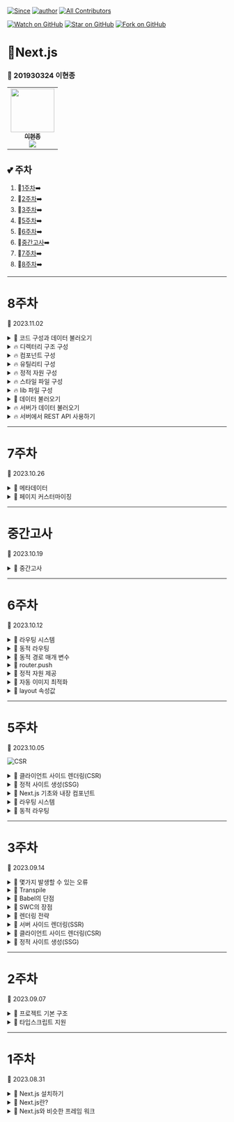 [![Since](https://img.shields.io/badge/since-2023.08.31-333333.svg?style=flat-square)](https://github.com/Brem0827/Tech-Stack)
[![author](https://img.shields.io/badge/author-Brem0827-0066FF.svg?style=flat-square)](https://github.com/Brem0827/Tech-Stack)
[![All Contributors](https://img.shields.io/badge/all_contributors-2-orange.svg?style=flat-square)](#Tech-Stack)

[![Watch on GitHub](https://img.shields.io/github/watchers/Brem0827/Tech-Stack.svg?style=social)](https://github.com/Brem0827/Tech-Stack/watchers)
[![Star on GitHub](https://img.shields.io/github/stars/Brem0827/Tech-Stack.svg?style=social)](https://github.com/Brem0827/Tech-Stack/stargazers)
[![Fork on GitHub](https://img.shields.io/github/forks/Brem0827/Tech-Stack.svg?style=social)](https://github.com/Brem0827/Tech-Stack/network/members)

# 🏃Next.js
### 📔 201930324 이현종

<table align="center">
    <tr>
        <td align="center">
	    <a href="https://github.com/Brem0827">
	    	<img src="https://avatars.githubusercontent.com/u/62270266?v=4?s=100" width="100px;" alt=""/>
				<br/>
					<sub>
					<b>이현종</b>
				<br/>
	    	<img src="https://us-central1-progress-markdown.cloudfunctions.net/progress/100"/>
	        </sub>
	    </a>
	</td>
    </tr>
</table>

💕 주차
---
1. 💭[1주차](#1주차)➡️
2. 💭[2주차](#2주차)➡️
3. 💭[3주차](#3주차)➡️
4. 💭[5주차](#5주차)➡️
5. 💭[6주차](#6주차)➡️
6. 💭[중간고사](#중간고사)➡️
7. 💭[7주차](#7주차)➡️
8. 💭[8주차](#8주차)➡️

---
# 8주차

🔋 2023.11.02

<details><summary>💬 코드 구성과 데이터 불러오기 </summary>

- 아토믹 디자인 원칙에 따른 컴포넌트 구성

- 유틸리티 구성

- 정적 자원 구성

- 스타일 파일 구성

- lib 파일 구성

- 서버에서 REST API를 사용하는 방법

- 클라이언트에서 REST API를 사용하는 방법

- 클라이언트 및 서버에서 Apollo를 이용하여 GraphQL API를 사용하는 방법

</details>

<details><summary>🔥 디렉터리 구조 구성 </summary>

- Next.js에서는 특정 파일과 디렉터리가 지정된 위치에 있어야 합니다.

- _app.js나 _document.js 파일, pages/와 public/ 디렉터리 등이 그렇습니다.

- node_modules/: Next.js 프로젝트의 의존성 패키지를 설치하는 디렉터리

- pages/: 웹 애플리케이션의 페이지 파일을 저장하고 라우팅 시스템을 만드는 디렉터리

- public/: 컴파일된 CSS 및 자바스크립트 파일, 이미지, 아이콘 등의 정적 자원을 저장하고 제공하는 디렉터리

- styles/: 스타일링 포맷(CSS, SASS, LESS 등)과 관계없이 스타일링 모듈을 저장하는 디렉터리

</details>

<details><summary>🔥 컴포넌트 구성 </summary>

- 컴포넌트들을 세 가지로 분류하고 각 컴포넌트와 관련된 스타일 및 테스트 파일을 같은 곳에 두어야 합니다.

- 코드를 더 효율적으로 구성하기 위해 아토믹 디자인 원칙에 따라 각 컴포넌트를 서로 다른 수준의 디렉터리에 둡니다.

- 여기서는 컴포넌트를 다음과 같이 네 가지 종류로 나눕니다.

# atoms

- 코드에서 사용되는 가장 기본적인 컴포넌트들 입니다.

- button, input, p와 같은 표준 HTML 요소를 감싸는 용도로 사용되거나, 애니메이션 또는 컬러 팔레트 등과 같은 용도로 사용되는 컴포넌트를 이곳에 저장합니다.

# molecules

- atoms에 속한 컴포넌트 여러 개를 조합하여 좀 더 복잡한 구조를 만드는 컴포넌트들입니다.

- 유틸리티 기능들은 많이 사용되지 않습니다.

# organisms

- molecules와 atoms를 섞어서 더 복잡한 구조의 컴포넌트를 만듭니다.

# templates

- 일종의 페이지 스켈레톤으로, 어디에 organisms, atom, molecules를 배치할지 결정해서 사용자가 접근할 수 있는 페이지를 만듭니다.

</details>

<details><summary>🔥 유틸리티 구성 </summary>

- 컴포넌트를 만들지 않는 코드 파일도 있습니다.

- 이런 파일을 흔히 유틸리티 스크립트라고 하며, 다양한 목적으로 사용할 수 있습니다.

- 유틸리티 함수는 utility/ 디렉터리 아래에 저장하고, 함수 각각을 목적에 맞게 서로 다른 파일로 구분하는 것이 좋습니다.

- 유틸리티 함수들을 각각의 목적에 맞게 서로 다른 파일로 구분할 수 잇습니다.

- 이렇게 하면 개발할 때 필요한 유틸리티 함수를 불러와서 사용하기도 쉽습니다.

</details>

<details><summary>🔥 정적 자원 구성 </summary>

- Next.js에서는 정적 파일을 쉽게 제공할 수 있습니다.

- 제공할 파일을 public/ 디렉터리 아래에 두면 나머지는 프레임워크가 알아서 해주기 때문입니다.

- icons/ 디렉터리는 주로 웹 앱 매니페스트 아이콘을 제공할 용도로 사용됩니다.

- 웹 앱 매니페스트는 JSON 파일로, 앱의 이름이나 모바일 기기에 앱을 설치할 때 표시할 아이콘과 같이 프로그레시브 웹 앱에 관한 유용한 정보를 가지고 있습니다.

- 일반적인 웹 사이트에서는 다음과 같은 정적 자원을 사용합니다.

* 이미지

* 컴파일한 자바스크립트 파일

* 컴파일한 CSS 파일

* 아이콘(favicon 및 웹 앱 아이콘)

* manifest.json, robot.txt등의 정적 파일

</details>

<details><summary>🔥 스타일 파일 구성 </summary>

- 스타일 파일은 Next.js 애플리케이션에서 어떤 스타일 관련 기술을 사용하는가에 따라 그 구성이 달라집니다.

- CSS-in-JS 프레임워크의 경우 컴포넌트별로 스타일 파일을 만듭니다. 그래서 스타일을 변경하기도 쉽습니다.

</details>

<details><summary>🔥 lib 파일 구성 </summary>

- lib 파일은 서드파티 라이브러리를 감싸는 스크립트를 지칭하는 말입니다.

- 유틸리티 스크립트는 범용이기 때문에 컴포넌트나 라이브러리에서 가져다 쓸 수 있지만 lib 파일은 특정 라이브러리에 특화된 것입니다.

</details>

<details><summary>💬 데이터 불러오기 </summary>

- Next.js에서는 클라이언트와 서버 모두에서 데이터를 불러올 수 있습니다.

- 서버는 두 가지 상황에서 데이터를 불러올 수 있습니다.

- 정적 페이지를 만들 때 getStaticProps 함수를 사용해서 빌드 시점에 데이터를 불러올 수 있으며 서버가 페이지를 렌더링할때 getServerSideProps를 통해 실행 도중 데이터를 불러올 수도 있습니다.

- 애플리케이션은 데이터베이스, 검색 엔진, 외부 API, 파일시스템 등과 같이 수많은 외부 소스에서 데이터를 가져올 수 있습니다.

</details>

<details><summary>🔥 서버가 데이터 불러오기 </summary>

- Next.js에서는 서버가 내장 getStaticProps와 getServerSideProps 함수를 사용해서 데이터를 불러올 수 있습니다.

- Node.js는 웹 브라우저와 달리 자바스크립트 fetch API를 제공하지 않기 때문에 서버에서는 두 가지 방법으로 HTTP 요청을 만들고 처리할 수 있습니다.

- Node.js의 내장 HTTP 라이브러리를 사용할 수 있습니다.

- HTTP 클라이언트 라이브러리를 사용할 수 있습니다.

</details>

<details><summary>🔥 서버에서 REST API 사용하기 </summary>

- REST API를 호출할 때는 퍼블릭 API를 호출할 것인지 아니면 프라이빗 API를 호출할 것 인지를 먼저 알아야 합니다.

</details>

---
# 7주차

🔋 2023.10.26

<details><summary>💬 메타데이터 </summary>

- 페이스북의 오픈 그래프처럼 공유 자료를 카드 형태로 보내려면 몇가지 메타데이터를 추가해야 합니다.

- Next.js에서는 내장 Head 컴포넌트를 제공하여 이런 메타 데이터를 쉽게 다를 수 있습니다.

- 어떤 컴포넌트에서든 HTML 페이지의 <Head> 내부 데이터를 변경, 추가, 삭제 할 수 있습니다.

</details>

<details><summary>💬 페이지 커스터마이징 </summary>

- HTML을 클라이언트에 보내기 전에 특정 작업을 처리해야 하는 경우는 pages/ 디렉토리 안에 있는 _app.js와 _document.js 페이지를 이용합니다.

## _app.js

## _document.js

- Next 페이지에서는 <html>, <head>, <body>와 같은 기본적인 HTML 태그를 정의 할 필요가 없습니다.

- Head 컴포넌트에서 이 태그를 제공하고 있습니다.

- pages/_document.js 파일로 기능을 확장할 수 있습니다.

- NextScript는 리액트 하이드레이션과 같은 작업을 처리할 수 있는 커스텀 스크립트가 위치하는 곳 입니다.

- document.js는 페이지를 수정할 때 이 네가지를 반드시 불러와야 합니다.

</details>


---
# 중간고사

🔋 2023.10.19

<details><summary>💬 중간고사 </summary>

- 50분동안 시험 (1~2반 동시 시험)

- ChatGPT & 메신저 금지 (F처리)

- 코드 동작 하지않아도 작성 (부분점수 O)

- 오류 발생시 어떤 오류가 나는지 작성 및 해결방안 작성 (가점 O)

- 주석 작성 (가점 O)

- 배운 내용 중 출제

- 리액트 응용 가능성 다수

</details>

---
# 6주차

🔋 2023.10.12

<details><summary>💬 라우팅 시스템 </summary>

- React의 React Router, Reach Router 등은 클라이언트 라우팅만 구현할 수 있습니다.

- Next는 파일시스템 기반 페이지와 라우팅을 합니다.

- 페이지는 /pages 디렉토리 안의 *.js *.jsx *.ts *.tsx 파일에서 export한 React 컴포넌트 입니다.

* 일반적인 경로

- pages/index.js
-> localhost:3000/

- pages/blog/index.js
-> localhost:3000/blog

* 중첩라우팅

- pages/blog/first-post.js
-> localhost:3000/blog/first-post

- pages/dashboard/settings/username.js
-> localhost:3000/dashboard/settings/username

</details>

<details><summary>💬 동적 라우팅 </summary>

- /pages/posts/[slug].js 파일을 생성하고 다음과 같이 useRouter를 사용하면 파라미터를 사용할 수 있습니다.

- 대괄호는 반드시 사용해야 하고, slug는 pid, category 등 원하는 것을 넣으면 됩니다.

- useRouter 훅을 통해 해당 router 정보를 불러오거나, router.query 내에 설정한 변수와 변수 값을 확인 할 수있습니다.

- 동적인 라우팅 규칙을 만들려면 [slug].js 파일이 필요합니다.

- [slug].js는 매개 변수로 사용되며, 주소창에서 입력하는 값을 모두 받을 수 있습니다.

- 동적 라우팅 규칙을 중첩할 수도 있습니다.

- getServerSideProps와 getStaticProps 함수는 반드시 객체를 반환해야 합니다.

- 함수가 반환한 값을 페이지에서 사용할 때는 함수가 반환한 객체의 props 속성 값을 사용해야 합니다.

```tsx

impoer { useRouter } from 'next/router'

export default function Posts() {
  const router = useRouter();
  const { pid } = router.query;
  return <p>Post: {pid}</p>;
}

```

</details>

<details><summary>💬 동적 경로 매개 변수 </summary>

```js

<Link href='/blog/2023-10-12/happy-new-year'>Read post</Link>
<Link href='/blog/2023-10-12/match-update'>Read post</Link>
<Link href='/blog/2023-10-12/i-love-nextjs'>Read post</Link>

```

```js

<Link
  ref={{
    pathname: '/blog/[date]/[slug]'
    query: {
      date: '2023-10-12'
      slug: 'daelim'
      foo: 'bar'
    }
  }}
  >
  Read post
  </Link>

```

</details>

<details><summary>💬 router.push </summary>

- Link 컴포넌트 대신 useRouter Hook을 사용해서 다른 페이지로 이동할 수 있습니다.

- 로그인을 한 사용자만 접근할 수 있는 페이지를 위한 useAuth라는 훅이 있다고 가정합시다.

- 사용자가 로그인 하지 않았다면 useRouter 훅을 사용해서 로그인 페이지로 이동시킵니다.

- router.push 메서드를 사용해서 로그인 페이지로 이동

- Link 컴포넌트와는 다르게 연결된 페이지를 미리 불러오지 못합니다.

- 클라이언트에서 네비게이션 구현에 router.push를 사용하는 것은 추천하지 않습니다.

</details>

<details><summary>💬 정적 자원 제공 </summary>

- 정적 자원은 미지미, 폰트, 아이콘, 컴파일한 CSS 또는 JS 파일과 같이 동적으로 변하지 않는 모든 종류의 파일을 의미합니다.

- 이러한 정적 자원은 /public 디렉터리 안에 저장하는 방식으로 클라이언트에 쉽게 제공합니다.

- 정적 자원중 이미지 파일은 SEO에 많은 영향을 미칩니다.

- 불러오는데 많은 시간이 걸리고, 불러온 후에도 이미지 주변의 레이아웃이 변경되는 등 UX 관점에서 좋지 않은 영향을 줍니다.

- 이를 누적 레이아웃 이동 이라고 합니다.

- Image 컴포넌트를 사용해서 이와 같은 CLS 문제를 해결합니다.

</details>

<details><summary>💬 자동 이미지 최적화 </summary>

- Next.js 10부터는 Image 컴포넌트를 사용해서 이미지를 자동으로 최적화 할 수 있습니다.

- Next.js가 이 기능을 제공하기 전에는 외부 도구를 사용해서 모든 이미지를 최적화 하고 HTML의 모든 <img> 태그에 복잡한 srcset 속성값을 지정해서 화면 크기별로 이미지를 조정했습니다.

- 이미지 최적화 기능을 사용하면 이미지를 Webp와 같은 최신 이미지 포맷으로 제공할 수 있습니다.

- 최신 포맥을 지원하지 않는 브라우저의 경우에는 png나 jpeg와 같은 예전 이미지 포맷도 제공합니다.

- 필요한 경우 이미지 크기를 조정할 수도 있습니다.

- 특히 클라이언트가 이미지를 요구할 때 최적화 작업을 한다는 장점이 있습니다.

- 따라서 Unplash나 Pexel과 같은 외부 미이지 서비스로 이미지를 제공할 수 있습니다.

```js

module.exports = {
  images: {
    domains: ['images.unsplash.com']
  }
}

```

</details>

<details><summary>💬 layout 속성값 </summary>

- fixed : 이미지의 크기를 지정하면 화면의 크기와 상관 없이 이미지 크기를 유지합니다.

- responsive : HTML img 태그와 같습니다. 이미지 크기를 지정하면 더 크거나 작은 화면에서도 이미지 크기를 조절하지 않고 지정한 대로 유지합니다.

- intrinsic : fixed와 responsive를 절반씩 수용합니다. 크기가 작은 화면에서는 이미지 크기를 조절하지만 이미지 보다 큰 화면에서는 이미지 크기를 조절하지 않습니다.

- fill : 부모 요소의 가로와 세로 크기에 따라 이미지를 늘립니다. layout에 fill을 지정한 경우 width와 height 속성값을 함께 지정할 수 없습니다. fill을 사용하는 것과 width / height 속성을 지정하는 것중 하나만 가능합니다.

</details>

---
# 5주차

🔋 2023.10.05

![CSR](https://miro.medium.com/max/1400/0*IFMD2NrLWG7U-Ve5.png)

<details><summary>💬 클라이언트 사이드 렌더링(CSR) </summary>

- 표준 리액트 앱은 서버에서 자바스크립트 번들을 클라이언트로 전송한 다음 렌더링을 시작합니다.

- `create-react-app (CRA)`을 사용해봤다면 웹 앱이 렌더링을 시작하기 전에 웹 브라우저 화면이 텅텅 비어 있는 것을 본 적이 있을겁니다.

- 서버가 웹 애플리케이션이 필요로 하는 스크립트와 스타일만 포함된 기본 HTML 마크업만 전송하기 때문입니다.

- 실제 렌더링은 클라이언트로 전송한 웹 애플리케이션에서 이루어집니다.

*네이티브 애플리케이션처럼 느껴지는 웹 애플리케이션*

- 전체 자바스크립트 번들을 다운로드 한다는 것은 웹 애플리케이션이 렌더링 할 모든 페이지가 이미 브라우저에 다운로드 되어 있다는 뜻 입니다.

- 다른 페이지로 이동하면 서버에서 그 페이지에 해당하는 새로운 콘텐츠를 다운로드 하지 않고 그냥 페이지의 콘텐츠를 새로운 것으로 바꿉니다.

*쉬운 페이지 전환*

- 클라이언트에서 네비게이션은 브라우저 화면을 새로 고칠 필요 없이 다른 페이지로의 이동을 가능하게 만듭니다.

- 그래서 페이지 간 전환에 멋진 효과를 쉽게 넣을 수 있습니다.

*지연된 로딩과 성능*

- CSR을 사용하면 웹 앱에서는 최소로 필요한 HTML 마크업만 렌더링합니다.

- 사용자가 버튼을 클릭하면 보이는 모달의 경우 실제 HTML 페이지에서는 HTML 마크업으로 존재하지않습니다.

*서버 부하 감소*

- 전체 렌더링 과정이 브라우저에서 일어나기 때문에 서버가 할 일이라고는 아주 간단한 HTML페이지를 클라이언트에 전송하는 것 뿐입니다.

- 서버리스 환경에서 웹 앱을 제공할 수도 있습니다.

*서버리스*

- 개발자가 서버를 관리할 필요 없이 애플리케이션을 빌드하고 실행할 수 있도록 하는 클라우드 네이티브 개발 모델입니다.

## React.useEffect 훅

- 최근 리액트는 함수형 컴포넌트 사용을 강조하고 있으며, componentDidMount 대신 React.useEffect 훅을 사용해도 똑같은 기능을 구현할 수 있습니다.

## process.browser 변수

- 서버에서 렌더링할 때 브라우저 전용 API로 인한 문제를 다른 방법으로 해결 할 수도 있습니다.

- process.browser 값에 따라서 스크립트와 컴포넌트를 조건별로 실행하는 것입니다.

# 동적 컴포넌트 로딩

- `Next.js`는 리액트가 제공하지 않는 기능을 내장 컴포넌트와 유틸리티 함수 형태로 제공합니다.

- dynamic 함수로도 똑같이 동작하게 할 수있습니다.

- CSR은 동적 웹 페이지를 만들 때 SSR보다 더 좋은 선택이 될 수 있습니다.

- 검색 엔진에 노출 될 필요가 없는 페이지를 만드는 경우에는 웹 애플리케이션의 자바스크립트 코드를 먼저 다운로드 한 다음 클라이언트에서 필요한 데이터를 직접 가져가도록 만듭니다.

- 이렇게 하면 서버 부하를 줄이고 애플리케이션을 더 쉽게 확장할 수 있습니다.

</details>

<details><summary>💬 정적 사이트 생성(SSG) </summary>

- SSG는 일부 또는 전체 페이지를 빌드 시점에 미리 렌더링합니다.

- 웹 애플리케이션을 빌드할 때 내용이 거의 변하지 않는 페이지는 정적 페이지로 만들어서 제공하는 것이 더 좋습니다.

- 한 가지 문제점은 일단 웹 페이지를 만들고 나면 다음 배포 전까지 내용이 변하지 않는다는 것 입니다.

- 조금이라도 수정하려면 필요한 데이터를 가져와서 수정하고 다시 생성하는 과정을 반복해야 합니다.

- Next.js는 이런 페이지를 빌드 과정에서 정적 페이지로 미리 렌더링 해서 HTML 마크업 형태로 제공합니다.

- 리액트 하이드레이션 덕분에 이런 정적 페이지에서도 여전히 사용자와 웹 페이지 간의 상호 작용이 가능합니다.

- 만일 데이터가 자주 변하지 않는다면 SSG와 ISR을 사용해서 데이터를 10분동안 캐싱할 수 있습니다.

# 쉬운 확장

- 정적 페이지는 단순 HTML 파일이므로 CDN을 통해 파일을 제공하거나 캐시에 저장하기 쉽습니다.

- 직접 웹 서버에서 웹 애플리케이션을 제공하는 경우에도 정적 페이지는 별도의 연산 없이 정적 자원 형태로 제공되기 때문에 서버에 부하를 거의 주지 않습니다.

# 뛰어난 성능

- 빌드 시점에 HTMl 페이지를 미리 렌더링 하기 때문에 페이지를 요청해도 클라이언트나 서버가 무언가를 처리 할 필요가 없습니다.

- 웹 서버는 정적 파일을 보내기만 하고 클라이언트 브라우저는 파일을 받아서 표시만 하면 됩니다.

- 서버 쪽에 데이터를 요구하지도 않습니다.

# 더 안전한 API 요청

- 페이지 렌더링을 위해 웹 서버가 민감하고 중요한 데이터를 클라이언트로 보낼 필요가 없습니다.

- 외부 API를 호출하거나, 데이터베이스에 접근 하거나, 보호해야 할 데이터에 접근 할 일이 없습니다.

- 필요한 모든 정보가 빌드 시점에 미리 페이지로 렌더링 되어있기 때문입니다.

## SSG 사용 이유

- SEO: 검색 엔진 최적화는 크롤러가 페이지를 쉽게 인덱싱 할 수 있도록 하기 때문에 SSG를 수행하는 최고의 이점 중 하나입니다.

- 속도: 짐작할 수 있듯이 브라우저가 사전에 많은 처리를 하지 않아도 되기 때문에 HTML 페이지를 제공하는 것이 사용자에게 훨씬 더 빠른 속도를 제공합니다. 사전 렌더링을 통해 브라우저는 HTML을 쉽게 가져와 바로 렌더링 할 수 있습니다.

- CDN을 사용한 캐싱: HTML 페이지를 구축해놓으면, CDN 캐싱이 매력을 발휘할 수 있습니다. 페이지는 글로벌하게 사용자에게 더 가까이 저장되므로 훨씬 빠르게 엑세스할 수 있습니다. 모든 요청은 서버가 페이지를 렌더링할 때까지 기다릴 필요가 없으며 CDN에서 페이지를 수신하기만 하면 되기 때문에 계산 리소스와 비용을 절약할 수 있습니다.

</details>

<details><summary>💬 Next.js 기초와 내장 컴포넌트 </summary>

- Next는 서버사이드 렌더링 외에도 많은 내장 컴포넌트와 함수를 제공합니다.

- 3장에서 학습할 내용

1. 클라이언트와 서버에서의 라우팅 시스템 작동방식

2. 페이지 간 이동 최적화

3. Next.js가 정적 자원을 제공하는 방법

4. 자동 이미지 최적화와 새로운 Image 컴포넌트를 사용한 이미지 제공 최적화 기법

5. 컴포넌트에서 HTML 메타데이터를 처리하는 방법

6. _app.js와 _document.js 파일 내용 및 커스터마이징 방법

</details>

<details><summary>💬 라우팅 시스템 </summary>

- React의 React Router, Reach Router 등은 클라이언트 라우팅만 구현할 수 있습니다.

- Next는 파일시스템 기반 페이지와 라우팅을 합니다.

- 페이지는 /pages 디렉토리 안의 *.js *.jsx *.ts *.tsx 파일에서 export한 React 컴포넌트 입니다.

* 일반적인 경로

- pages/index.js
-> localhost:3000/

- pages/blog/index.js
-> localhost:3000/blog

* 중첩라우팅

- pages/blog/first-post.js
-> localhost:3000/blog/first-post

- pages/dashboard/settings/username.js
-> localhost:3000/dashboard/settings/username

</details>

<details><summary>💬 동적 라우팅 </summary>

- /pages/posts/[slug].js 파일을 생성하고 다음과 같이 useRouter를 사용하면 파라미터를 사용할 수 있습니다.

- 대괄호는 반드시 사용해야 하고, slug는 pid, category 등 원하는 것을 넣으면 됩니다.

- useRouter 훅을 통해 해당 router 정보를 불러오거나, router.query 내에 설정한 변수와 변수 값을 확인 할 수있습니다.

```tsx

impoer { useRouter } from 'next/router'

export default function Posts() {
  const router = useRouter();
  const { pid } = router.query;
  return <p>Post: {pid}</p>;
}

```

</details>

---
# 3주차

🔋 2023.09.14

<details><summary>💬 몇가지 발생할 수 있는 오류 </summary>

- 처음 Next 프로젝트 생성시 오류로 생성이 안될수도 있음

* 이는 CRA가 설치되어 있지 않아서 생기는 현상

* 이럴 경우에는 create-react-app을 Global로 설치

`npm i -g create-react-app`

`npx create-next-app`

- Next.js 12 이후 babel을 지원하지 않게 되었습니다.

- 이제는 SWC로 그 기능이 대체되었으므로, 최신환경에서 babel 설정을 하게되면 오류가 발생

- 만일 SWC를 사용하고 싶다면 다음과 같이 12 혹은 최신 버전의 Next 프로젝트를 생성해주면 자동으로 설정

`npx create-next-app@12`

`npx create-next-app@latest`

</details>

<details><summary>💬 Transpile </summary>

- babel은 ECMAScript와 같은 자바스크립트 최신 버전이나, TypeScript를 이전 버전의 코드로 변환시켜주는 Transpile 도구입니다.

- 개발자가 작성한 코드 -> Parse -> Transform -> Generate -> 이전 버전의 코드

- babel의 parse는 자바스크립트를 컴퓨터가 이해할 수 있는 코드 구조인 Abstract Syntax Tree(AST)로 변환해주는 역할을 수행합니다.

- babel의 traverse 모듈은 전체 트리 상태를 유지하며 노드 교체, 제거, 추가를 담당합니다.

- 마지막 generator가 수정된 AST를 일반 코드로 변환 해 주게 됩니다.

- SWC도 babel과 같은 자바스크립트 트랜스 컴파일러 입니다.

- Next 12 이후 부터 babel에서 SWC로 교체 되었습니다.

- SWC는 Rust로 작성되어 있어 babel에 비해 속도가 훨씬 빠릅니다.

</details>

<details><summary>💬 Babel의 단점 </summary>

- babel로 변환된 코드를 이해하기 어렵다.

- 원 코드에 비해 변환 코드의 길이가 늘어난다.

- 변환에 시간이 많이 걸린다.

</details>

<details><summary>💬 SWC의 장점 </summary>

- Next 12 이후 별도의 설정 없이 SWC를 사용할 수 있다.

- Next.js에 내장되어 있다.

- Rust의 WASM 지원으로 어떤 종류의 플랫폼에서도 Next.js를 개발 할 수 있다.

- 변환시간이 빠르다.

- 커뮤니티가 빠르게 성장하고 있어 도움 받기가 쉽다.

</details>

<details><summary>💬 렌더링 전략 </summary>

- 렌더링 전략이란 웹  페이지 또는 웹 애플리케이션을 웹 브라우저에 제공하는 방법을 의미합니다.

- Gatsby와 같은 프레임워크는 정적으로 생성한 페이지를 제공하기에 안성맞춤입니다.

- 다른 프레임워크들은 서버에서 렌더링한 페이지를 만들고 제공하기에 좋습니다.

- Next.js에서는 이 모든 방법을 완전히 새로운 수준으로 제공합니다.

- 어떤 페이지는 빌드 시점에 정적으로 생성하고, 어떤 페이지는 실행 시점에 동적으로 생성할지 쉽게 정할 수 있습니다.

- 또한 특정 페이지에 대한 요청이 있을 때마다 페이지를 다시 생성할 수도 있습니다.

- 그리고 반드시 클라이언트에서 렌더링해야 할 컴포넌트도 지정할 수 있어서 개발이 쉽습니다.

</details>

<details><summary>💬 서버 사이드 렌더링(SSR) </summary>

- `서버 사이드 렌더링`이 생소할 수도 있지만 사실 SSR은 웹 페이지를 제공하는 가장 흔한 방법입니다. 

- `APM`을 이용하는 일반적인 웹 페이지 생성이라고 보면 됩니다.

- PHP, 루비, 파이썬과 같은 언어의 경우에는 HTML 페이지를 웹 브라우저로 전송하기 전에 서버에서 전부 렌더링 합니다.

- 해당 페이지의 모든 자바스크립트 코드가 적재되면 동적으로 페이지 내용을 렌더링합니다.

- 서버에서 렌더링한 페이지에 스크립트 코드를 집어 넣어서 나중에 웹 페이지를 동적으로 처리할 수도 있는데 이를 `하이드레이션` 이라고 합니다.

- 리액트 하이드레이션 덕분에 이 상태에서 웹 앱은 `싱글 페이지 애플리케이션` 처럼 작동할 수 있습니다.

- `클라이언트 사이드 렌더링`과 SSR의 장점을 모두 가지는 것이죠

- *더 안전한 웹 애플리케이션*

- 페이지를 서버에서 렌더링 한다는 것은 쿠키 관리, 주요 API, 데이터 검증 등과 같은 작업을 서버에서 처리한다는 뜻이며, 중요한 데이터를 클라이언트에 노출할 필요가 없기 때문에 더 안전합니다.

- *더 뛰어난 웹 사이트 호환성*

- 클라이언트 환경이 자바스크립트를 사용하지 못하거나 오래된 브라우저를 사용하더라도 웹 페이지를 제공할 수 있습니다.

- *더 뛰어난 SEO*

- 클라이언트에서 서버가 렌더링한 HTML 콘텐츠를 받기 때문에 봇이나 웹 크롤러 같은 검색 엔진 웹 문서 수집기가 페이지를 렌더링 할 필요가 없습니다.

- 그 결과로 웹 애플리케이션의 SEO 점수가 높아집니다.

```tsx

function IndexPage() {
  return <div>This is the index page.</div>
}

```

```tsx

export async function getServerSideProps() {
  const useRequest = await fetch('https://api.github.com/repos/vercel/next.js');
  const userData = await userRequest.json();

  return{
    props: {
      user: userData,
    },
  };
}

function IndexPage(props) {
  return <div>Welcome, {props.user.name}!</div>
}

export default IndexPage;

```

- SSR을 사용하면 클라이언트가 요청할 때마다 페이지를 다시 렌더링 할 수 있는 서버가 필요합니다.

- 웹 앱을 서버에 배포한다면 다른 방식보다 SSR 애플리케이션이 더 많은 자원을 소모하고 더 많은 부하를 보이며 유지 보수 비용도 증가합니다.

- SSR을 사용할 경우 페이지에 대한 요청을 처리하는 시간이 길어진다는 점도 알아두어야 합니다.

- 페이지가 외부 API 또는 데이터 소스에 접근해야 한다면 해당 페이지를 렌더링할 때마다 API나 데이터 소스를 다시 요청하게 됩니다.

- 서버에서 렌더링한 페이지 간의 이동은 클라이언트에서 렌더링한 페이지 혹은 정적으로 생성한 페이지 간의 이동보다 느립니다.

- 항상 염두해 둘 점은 Next.js가 기본적으로 빌드 시점에 정적으로 페이지를 만든다는 점 입니다.

- SSR은 이점이 많지만 주의해야 할 점도 있습니다.

- 브라우저 전용 API를 사용해야 하는 컴포넌트가 있다면 해당 컴포넌트를 반드시 브라우저에서 렌더링하도록 명시적으로 지정해야 합니다.

- Next.js는 페이지를 기본적으로 서버에서 렌더링하기 때문에 window, document와 같은 객체나 API를 제공하지 않습니다.

- 이런 부분에서는 CSR이 필요합니다.

</details>

<details><summary>💬 클라이언트 사이드 렌더링(CSR) </summary>

- 표준 리액트 앱은 서버에서 자바스크립트 번들을 클라이언트로 전송한 다음 렌더링을 시작합니다.

- `create-react-app (CRA)`을 사용해봤다면 웹 앱이 렌더링을 시작하기 전에 웹 브라우저 화면이 텅텅 비어 있는 것을 본 적이 있을겁니다.

- 서버가 웹 애플리케이션이 필요로 하는 스크립트와 스타일만 포함된 기본 HTML 마크업만 전송하기 때문입니다.

- 실제 렌더링은 클라이언트로 전송한 웹 애플리케이션에서 이루어집니다.

*네이티브 애플리케이션처럼 느껴지는 웹 애플리케이션*

- 전체 자바스크립트 번들을 다운로드 한다는 것은 웹 애플리케이션이 렌더링 할 모든 페이지가 이미 브라우저에 다운로드 되어 있다는 뜻 입니다.

- 다른 페이지로 이동하면 서버에서 그 페이지에 해당하는 새로운 콘텐츠를 다운로드 하지 않고 그냥 페이지의 콘텐츠를 새로운 것으로 바꿉니다.

*쉬운 페이지 전환*

- 클라이언트에서 네비게이션은 브라우저 화면을 새로 고칠 필요 없이 다른 페이지로의 이동을 가능하게 만듭니다.

- 그래서 페이지 간 전환에 멋진 효과를 쉽게 넣을 수 있습니다.

*지연된 로딩과 성능*

- CSR을 사용하면 웹 앱에서는 최소로 필요한 HTML 마크업만 렌더링합니다.

- 사용자가 버튼을 클릭하면 보이는 모달의 경우 실제 HTML 페이지에서는 HTML 마크업으로 존재하지않습니다.

*서버 부하 감소*

- 전체 렌더링 과정이 브라우저에서 일어나기 때문에 서버가 할 일이라고는 아주 간단한 HTML페이지를 클라이언트에 전송하는 것 뿐입니다.

- 서버리스 환경에서 웹 앱을 제공할 수도 있습니다.

*서버리스*

- 개발자가 서버를 관리할 필요 없이 애플리케이션을 빌드하고 실행할 수 있도록 하는 클라우드 네이티브 개발 모델입니다.

## React.useEffect 훅

- 최근 리액트는 함수형 컴포넌트 사용을 강조하고 있으며, componentDidMount 대신 React.useEffect 훅을 사용해도 똑같은 기능을 구현할 수 있습니다.

## process.browser 변수

- 서버에서 렌더링할 때 브라우저 전용 API로 인한 문제를 다른 방법으로 해결 할 수도 있습니다.

- process.browser 값에 따라서 스크립트와 컴포넌트를 조건별로 실행하는 것입니다.

# 동적 컴포넌트 로딩

- `Next.js`는 리액트가 제공하지 않는 기능을 내장 컴포넌트와 유틸리티 함수 형태로 제공합니다.

- dynamic 함수로도 똑같이 동작하게 할 수있습니다.

- CSR은 동적 웹 페이지를 만들 때 SSR보다 더 좋은 선택이 될 수 있습니다.

- 검색 엔진에 노출 될 필요가 없는 페이지를 만드는 경우에는 웹 애플리케이션의 자바스크립트 코드를 먼저 다운로드 한 다음 클라이언트에서 필요한 데이터를 직접 가져가도록 만듭니다.

- 이렇게 하면 서버 부하를 줄이고 애플리케이션을 더 쉽게 확장할 수 있습니다.

</details>

<details><summary>💬 정적 사이트 생성(SSG) </summary>

- SSG는 일부 또는 전체 페이지를 빌드 시점에 미리 렌더링합니다.

- 웹 애플리케이션을 빌드할 때 내용이 거의 변하지 않는 페이지는 정적 페이지로 만들어서 제공하는 것이 더 좋습니다.

- Next.js는 이런 페이지를 빌드 과정에서 정적 페이지로 미리 렌더링 해서 HTML 마크업 형태로 제공합니다.

- 리액트 하이드레이션 덕분에 이런 정적 페이지에서도 여전히 사용자와 웹 페이지 간의 상호 작용이 가능합니다.

# 쉬운 확장

- 정적 페이지는 단순 HTML 파일이므로 CDN을 통해 파일을 제공하거나 캐시에 저장하기 쉽습니다.

- 직접 웹 서버에서 웹 애플리케이션을 제공하는 경우에도 정적 페이지는 별도의 연산 없이 정적 자원 형태로 제공되기 때문에 서버에 부하를 거의 주지 않습니다.

# 뛰어난 성능

- 

</details>

---
# 2주차

🔋 2023.09.07

<details><summary>💬 프로젝트 기본 구조 </summary>

- Next.js는 네비게이션을 구현할 때 react-router와 같은 라이브러리를 사용하지 않고, page/ 디렉토리를 사용합니다.

- pages/ 디렉토리 안의 모든 js 파일은 public 페이지가 됩니다.

- pages/ 의 index.js 파일을 복사해서, about.js로 이름을 바꾸면, ~~ 으로 접속할 수 있습니다.

- public/ 디렉토리에는 웹 사이트의 모든 퍼블릭 페이지와 정적 콘텐츠가 있습니다.

- styles/ 디렉토리에는 앱에서 사용하는 스타일시트를 넣습니다.

- 용도가 정해져 있는 디렉토리는 pages/와 public/ 뿐입니다.

- 나머지 디렉토리는 필요에 따라서 다른 목적으로 사용하거나 삭제해도 됩니다.

</details>

<details><summary>💬 타입스크립트 지원 </summary>

- Next.js는 타입스크립트로 작성된 프레임워크라서 태생적으로 고품질의 타입 정의를 지원합니다.

- tsconfig.json 파일은 아무 내용도 없는 빈 파일이지만 패키지들을 설치하고 나면 Next.js는 기본 설정 내용을 이 파일에 기록합니다.

- 필요한 경우 이 파일의 내용을 수정해서 타입스크립트 설정을 바꿀수 있지만 Next.js가 바벨의 `@babel/plugin-transform-typescript`를 사용하여 설정 파일을 관리하기 때문에 다음 주의사항을 숙지해야 합니다.

`@babel/plugin-transform-typescript 플러그인은 타입스크립트에서 자주 사용하는 const enum을 지원하지 않습니다. const enum을 사용하고 싶다면 바벨 설정에 babel-plugin-const-enum을 추가해야 합니다.`

`export =와 import = 구문은 사용할 수 없습니다. 두 가지 모두 ECMAScript 코드로 컴파일할 수 없기 때문입니다. babel-plugin-replacets-export-assignment를 설치하거나 import x, {y} from 'same-package' 또는 export default x와 같은 올바른 ECMAScript 구문으로 바꾸어야 합니다.`

- Next.js는 프로젝트 최상위 디렉터리에 next-env.d.ts 파일도 만듭니다.

- 이 파일은 마음대로 수정해도 되지만 지워서는 안됩니다.

</details>

---
# 1주차

🔋 2023.08.31

<details><summary>💬 Next.js 설치하기 </summary>

`npx create-next-app <app-name>`
- 필요한 의존성 패키지들이 설치되고 몇 개의 기본 페이지 생성

`npx create-next-app <app-name> --use-npm`
- Next.js Github 저장소에서 원하는 보일러플레이트 코드를 다운로드해서 세 Next.js 프로젝트를 시작

`npx create-next-app <app-name> --example with-docker`
- 웹사이트에서 코드를 다운로드 한 다음 필요한 의존성 패키지들을 설치
- 다운로드 한 파일을 수정하거나 커스터마이징하는 방법으로 개발 시작 가능

</details>

<details><summary>💬 Next.js란? </summary>

  * 리액트의 가장 큰 문제점인 기본적으로 클라이언트 사이드에서만 작동한다는 문제를 해결하기 위해 많은 개발자들이 웹 애플리케이션을 서버에서 미리 렌더링해두는 방법을 연구하기 시작했습니다.

  * 서버 사이드 렌더링을 사용할 수 있다면 리액트 앱을 순수한 HTML 페이지로 미리 렌더링해둔 다음 브라우저가 이를 다운로드하여 즉각 화면에 표시하고, 클라이언트에서 자바스크립트 번들을 다 받으면 사용자가 우베 앱과 상호작용을 할 수 있게 됩니다.

  * 이러한 연구 결과로 Vercel이 Next.js를 만들었습니다.

  * Next.js는 첫 릴리스부터 리액트가 제공하지 않는 다양한 기능을 제공하면서 리액트 웹 앱 개발 분야의 판도를 뒤흔들어 놓았습니다.

  * Next.js는 다음과 같은 기능을 제공합니다.

  - 정적 사이트 생성

  - 증분 정적 콘텐츠 생성

  - 타입스크립트에 대한 기본 지원

  - 자동 폴리필 사용

  - 이미지 최적화

  - 웹 애플리케이션의 국제화 지원

  - 성능 분석

</details>

<details><summary>💬 Next.js와 비슷한 프레임 워크 </summary>

  * `Gatsby`

  * Gatsby는 Next.js대신 사용할 수 있는 유명한 프레임워크입니다.

  * 특히 정적 웹 사이트를 만들 수 있는 프레임워크를 찾는다면 더할 나위없이 좋은 선택 입니다.

  * Next.js와 달리 Gatsby는 정적 사이트 생성만 지원합니다.

  * 모든 페이지를 빌드 시점에 미리 렌더링해서 정적 콘텐츠 형태로 만들기 때문에 어떤 콘텐츠 전송 네트워크로도 제공할 수 있습니다.

  * 데이터에 따라 동적으로 변하는 복잡한 웹 사이트는 만들 수 없습니다.

  * `Razzle`

  * Razzle은 Next.js만큼 유명하지는 않지만 서버 사이드 렌더링이 가능한 자바스크립트 애플리케이션을 만들 수 있습니다.

  * Razzle의 핵심은 create-react-app 도구를 쉽게 사용하면서도 서버와 클라이언트의 복잡한 애플리케이션 설정들을 추상화하고 단순하게 만들 수 있다는 점 입니다.

  * Next.js나 다른 프레임워크 대신 Razzle을 썼을 떄의 가장 큰 장점은 사용할 프레임워크에 대한 지식이 없어도 된다는 점 입니다.

  * `Nuxt.js`

  * 뷰를 사용한 웹 애플리케이션 개발에서 리액트의 Next.js에 해당하는 것은 Nuxt.js입니다.

  * 서버 사이드 렌더링, 정적 사이트 생성, 프로그레시브 웹 앱관리 등과 같은 기능을 제공하면서도 성능, SEO, 개발 속도 등에서 별다른 차이가 나지 않습니다.

  * Nuxt.js나 Next.js 모두 같은 목표를 갖는 프레임워크지만 Nuxt.js는 좀 더 많은 설정을 필요로 합니다.

  * Nuxt.js 설정 파일에서는 레이아웃, 전역 플러그인과 컴포넌트, 라우트 등을 지정할 수 있습니다.

  * `Angular Universal`

  * 앵귤러는 서버에서 자바스크립트 코드를 실행하고 렌더링 하는 기능을 제공하고자 Angular Universal을 세상에 선보였습니다.

  * 정적 사이트 생성과 서버 사이드 렌더링을 지원하지만 Nuxt.js나 Next.js와 다른 점은 가장 큰 소프트웨어 회사인 구글에서 만들었다는 점 입니다.

</details>
